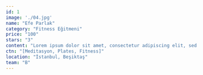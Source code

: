 ```yaml
---
id: 1
image: './04.jpg'
name: "Efe Parlak"
category: "Fitness Eğitmeni"
price: "100"
stars: "3"
content: "Lorem ipsum dolor sit amet, consectetur adipiscing elit, sed do eiusmod tempor incididunt ut labore et dolore magna aliqua. Ut enim ad minim veniam, quis nostrud exercitation ullamco laboris nisi ut aliquip ex ea commodo consequat. Duis aute irure dolor in reprehenderit in voluptate velit esse cillum. dolore eu fugiat nulla pariatur. Excepteur sint occaecat cupidatat non proident, sunt in culpa qui officia deserunt mollit anim id est laborum."
ctn: "[Meditasyon, Plates, Fitness]"
location: "İstanbul, Beşiktaş"
team: "B"
---
```

